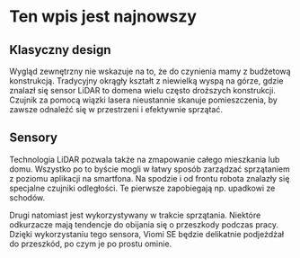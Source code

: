 
# Ten wpis jest najnowszy

## Klasyczny design

Wygląd zewnętrzny nie wskazuje na to, że do czynienia mamy z budżetową konstrukcją. Tradycyjny okrągły kształt z niewielką wyspą na górze, gdzie znalazł się sensor LiDAR to domena wielu często droższych konstrukcji. Czujnik za pomocą wiązki lasera nieustannie skanuje pomieszczenia, by zawsze odnaleźć się w przestrzeni i efektywnie sprzątać.

## Sensory
Technologia LiDAR pozwala także na zmapowanie całego mieszkania lub domu. Wszystko po to byście mogli w łatwy sposób zarządzać sprzątaniem z poziomu aplikacji na smartfona. Na spodzie i od frontu robota znalazły się specjalne czujniki odległości. Te pierwsze zapobiegają np. upadkowi ze schodów.

Drugi natomiast jest wykorzystywany w trakcie sprzątania. Niektóre odkurzacze mają tendencje do obijania się o przeszkody podczas pracy. Dzięki wykorzystaniu tego sensora, Viomi SE będzie delikatnie podjeżdżał do przeszkód, po czym je po prostu ominie.